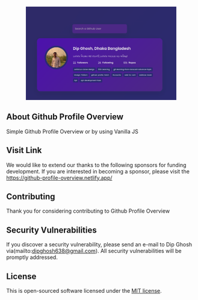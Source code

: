 <p align="center">
<a href="https://github-profile-overview.netlify.app/" target="_blank">
<img src="./img/github-profile.png" width="400" alt="GithubProfile Overview Logo"></a></p>


## About Github Profile Overview

Simple Github Profile Overview or by using Vanilla JS


## Visit Link

We would like to extend our thanks to the following sponsors for funding development.
If you are interested in becoming a sponsor, please visit the https://github-profile-overview.netlify.app/



## Contributing

Thank you for considering contributing to Github Profile Overview


## Security Vulnerabilities

If you discover a security vulnerability, please send an e-mail to Dip Ghosh via(mailto:dipghosh638@gmail.com). All security vulnerabilities will be promptly addressed.

## License

This is open-sourced software licensed under the [MIT license](https://opensource.org/licenses/MIT).

